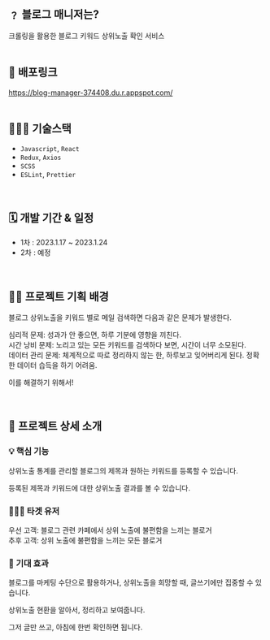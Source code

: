 ## ﹖ 블로그 매니저는? <br/>
크롤링을 활용한 블로그 키워드 상위노출 확인 서비스 <br/><br/>


## 🚀 배포링크 <br/>
https://blog-manager-374408.du.r.appspot.com/ <br/><br/>


## 🧑🏻‍💻 기술스택 <br/>
- `Javascript`, `React`
- `Redux`, `Axios`
- `SCSS`
- `ESLint`, `Prettier`
<br/>

## 🗓 개발 기간 & 일정
- 1차 : 2023.1.17 ~ 2023.1.24
- 2차 : 예정

<br/>

## ✍🏻 프로젝트 기획 배경
블로그 상위노출을 키워드 별로 메일 검색하면 다음과 같은 문제가 발생한다.<br/>

심리적 문제: 성과가 안 좋으면, 하루 기분에 영향을 끼친다.<br/>
시간 낭비 문제: 노리고 있는 모든 키워드를 검색하다 보면, 시간이 너무 소모된다.<br/>
데이터 관리 문제: 체계적으로 따로 정리하지 않는 한, 하루보고 잊어버리게 된다. 정확한 데이터 습득을 하기 어려움.<br/>

이를 해결하기 위해서!

<br/>

## 🧐 프로젝트 상세 소개

### 💡 핵심 기능

상위노출 통계를 관리할 블로그의 제목과 원하는 키워드를 등록할 수 있습니다.

등록된 제목과 키워드에 대한 상위노출 결과를 볼 수 있습니다.


### 🙋🏻‍♂️ 타겟 유저

우선 고객: 블로그 관련 카페에서 상위 노출에 불편함을 느끼는 블로거<br/>
추후 고객: 상위 노출에 불편함을 느끼는 모든 블로거

### 📍 기대 효과

블로그를 마케팅 수단으로 활용하거나, 상위노출을 희망할 때,
글쓰기에만 집중할 수 있습니다.

상위노출 현환을 알아서, 정리하고 보여줍니다.

그저 글만 쓰고, 아침에 한번 확인하면 됩니다.
